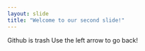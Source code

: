 ```yaml
---
layout: slide
title: "Welcome to our second slide!"
---
```

Github is trash
Use the left arrow to go back!